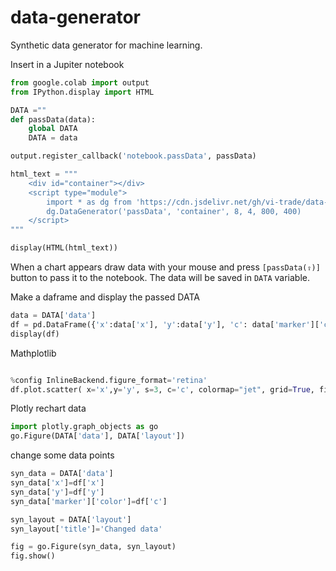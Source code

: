 # data-generator

Synthetic data generator for machine learning.

Insert in a Jupiter notebook

```python
from google.colab import output
from IPython.display import HTML

DATA =""
def passData(data):
    global DATA
    DATA = data

output.register_callback('notebook.passData', passData)

html_text = """
    <div id="container"></div>
    <script type="module">
        import * as dg from 'https://cdn.jsdelivr.net/gh/vi-trade/data-generator/public/data-generator.js'
        dg.DataGenerator('passData', 'container', 8, 4, 800, 400)
    </script>
"""

display(HTML(html_text))

```

When a chart appears
draw data with your mouse and  press `[passData(⇪)]` button to pass it to the notebook.
The data will be saved in `DATA` variable.


Make a daframe and display the passed DATA 

```python
data = DATA['data']
df = pd.DataFrame({'x':data['x'], 'y':data['y'], 'c': data['marker']['color']})
display(df)

````

Mathplotlib

```python

%config InlineBackend.figure_format='retina'
df.plot.scatter( x='x',y='y', s=3, c='c', colormap="jet", grid=True, figsize=(16,6), backend="matplotlib");

```

Plotly rechart data

```python
import plotly.graph_objects as go
go.Figure(DATA['data'], DATA['layout'])
```

change some data points

```python
syn_data = DATA['data']
syn_data['x']=df['x']
syn_data['y']=df['y']
syn_data['marker']['color']=df['c']

syn_layout = DATA['layout']
syn_layout['title']='Changed data'

fig = go.Figure(syn_data, syn_layout)
fig.show()
```

